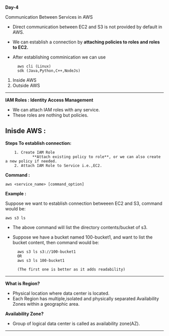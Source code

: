 
**Day-4** 

Communication Between Services in AWS

- Direct communication between EC2 and S3 is not provided by default in AWS.
- We can establish a connection by **attaching policies to roles and roles to EC2.**
- After establishing comminication we can use 
		
		aws cli (Linux)
		sdk (Java,Python,C++,NodeJs)

1. Inside AWS
2. Outside AWS

---

**IAM Roles :  Identity Access Management**

- We can attach IAM roles with any service.
- These roles are nothing but policies.

## Inisde AWS :

**Steps To establish connection:**
		
		1. Create IAM Role
				**Attach existing policy to role**, or we can also create a new policy if needed.
		2. Attach IAM Role to Service i.e.,EC2.

**Command :** 
	
	aws <service_name> [command_option]


**Example :**

Suppose we want to establish connection betweeen EC2 and S3, command would be:

	aws s3 ls

- The above command will list the directory contents/bucket of s3.
- Suppose we have a bucket named 100-bucket1, and want to list the bucket content, then command would be:
	
		aws s3 ls s3://100-bucket1
		OR
		aws s3 ls 100-bucket1

		(The first one is better as it adds readability)

---

**What is Region?**
- Physical location where data center is located.
- Each Region has multiple,isolated and physically separated Availability Zones within a geographic area.


**Availability Zone?**
- Group of logical data center is called as availability zone(AZ).

---

